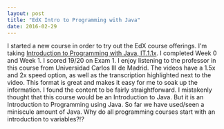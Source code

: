 ```yaml
---
layout: post
title: "EdX Intro to Programming with Java"
date: 2016-02-29
---
```

I started a new course in order to try out the EdX course offerings. I'm taking [Introduction to Programming with Java, IT.1.1x](https://courses.edx.org/courses/course-v1:UC3Mx+IT.1.1x+3T2015/info).
I completed Week 0 and Week 1. I scored 19/20 on Exam 1. 
I enjoy listening to the professor in this course from Universidad Carlos III de Madrid. The videos have a 1.5x and 2x speed option, as well as the transcription highlighted next to the video. This format is great and makes it easy for me to soak up the information.
I found the content to be fairly straightforward. I mistakenly thought that this course would be an Introduction to Java. But it is an Introduction to Programming using Java. So far we have used/seen a miniscule amount of Java. 
Why do all programming courses start with an introduction to variables?!?
